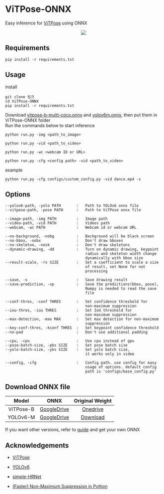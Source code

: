 # ViTPose-ONNX
Easy inference for [ViTPose](https://github.com/ViTAE-Transformer/ViTPose) using ONNX  
<p align="center">
<img src="https://user-images.githubusercontent.com/105025612/221503731-ba87c70b-2422-4e53-a101-ad1bdd9bd3d4.gif">
</p>

## Requirements
```
pip install -r requirements.txt
```

## Usage
install
```
git clone 링크
cd ViTPose-ONNX
pip install -r requirements.txt
```
Download [vitpose-b-multi-coco.onnx](https://drive.google.com/drive/folders/1v7tStPJqV4x9vgEW9l_mnwbEuw87exiq?usp=share_link) and [yolov6m.onnx](https://drive.google.com/file/d/1lZ251Y_oG0yNwgFW067HWKsSQAbiLdln/view?usp=share_link), then put them in ViTPose-ONNX folder  
Run the commands below to start inference
```
python run.py -img <path_to_image>
```
```
python run.py -vid <path_to_video>
```
```
python run.py -wc <webcam ID or URL>
```
```
python run.py -cfg <config path> -vid <path_to_video>
```  
example
```
python run.py -cfg configs/custom_config.py -vid dance.mp4 -s
```

## Options

    --yolov6-path, -yolo PATH       :   Path to YOLOv6 onnx file
    --vitpose-path, -pose PATH      :   Path to ViTPose onnx file

    --image-path, -img PATH         :   Image path 
    --video-path, -vid PATH         :   Videos path 
    --webcam, -wc PATH              :   Webcam id or webcam URL 

    --no-background, -nobg          :   Background will be black screen
    --no-bbox, -nobx                :   Don't draw bboxes
    --no-skeleton, -nosk            :   Don't draw skeletons
    --dynamic-drawing, -dd          :   Turn on dynamic drawing, keypoint 
                                        radius and skeleton width change 
                                        dynamically with bbox size
    --result-scale, -rs SIZE        :   Set a coefficient to scale a size 
                                        of result, set None for not 
                                        processing

    --save, -s                      :   Save drawing result
    --save-prediction, -sp          :   Save the predictions(bbox, pose), 
                                        Numpy is needed to read the save 
                                        file

    --conf-thres, -conf THRES       :   Set confidence threshold for 
                                        non-maximum suppression
    --iou-thres, -iou THRES         :   Set IoU threshold for 
                                        non-maximum suppression
    --max-detection, -max MAX       :   Set max detection for non-maximum 
                                        suppression
    --key-conf-thres, -kconf THRES  :   Set keypoint confidence threshold
    --no-pad                        :   Don't use additional padding

    --cpu, -cpu                     :   Use cpu instead of gpu
    --pose-batch-size, -pbs SIZE    :   Set pose batch size
    --yolo-batch-size, -ybs SIZE    :   Set yolo batch size, 
                                        it works only in video

    --config, -cfg                  :   Config path. use config for easy 
                                        usage of options. default config 
                                        path is 'configs/base_config.py'



## Download ONNX file

|Model   |ONNX       |Original Weight|
|:------:|:---------:|:-------------:|
|ViTPose-B|[GoogleDrive](https://drive.google.com/drive/folders/1v7tStPJqV4x9vgEW9l_mnwbEuw87exiq?usp=share_link)|[Onedrive](https://1drv.ms/u/s!AimBgYV7JjTlgSrlMB093JzJtqq-?e=Jr5S3R)|
|YOLOv6-M|[GoogleDrive](https://drive.google.com/file/d/1lZ251Y_oG0yNwgFW067HWKsSQAbiLdln/view?usp=share_link)|[Download](https://github.com/meituan/YOLOv6/releases/download/0.3.0/yolov6m.pt)|

If you want other versions, refer to [guide](https://pytorch.org/tutorials/advanced/super_resolution_with_onnxruntime.html) and get your own ONNX


## Acknowledgements

- [ViTPose](https://github.com/ViTAE-Transformer/ViTPose)

- [YOLOv6](https://github.com/meituan/YOLOv6)

- [simple-HRNet](https://github.com/stefanopini/simple-HRNet)

- [(Faster) Non-Maximum Suppression in Python](https://pyimagesearch.com/2015/02/16/faster-non-maximum-suppression-python/)

